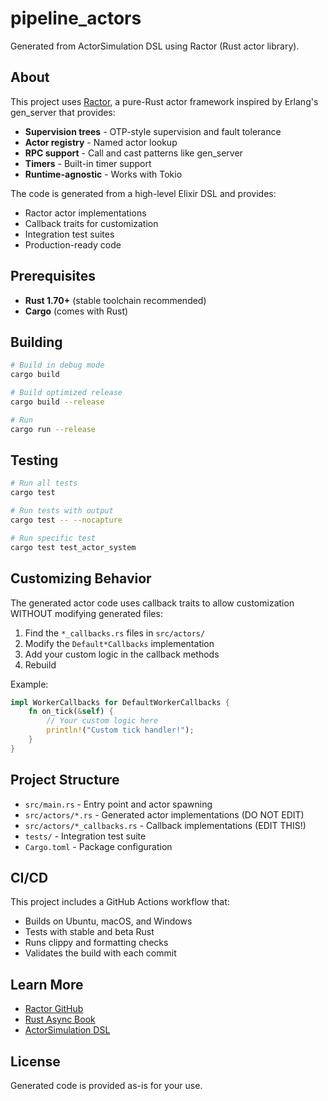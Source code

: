 # pipeline_actors

Generated from ActorSimulation DSL using Ractor (Rust actor library).

## About

This project uses [Ractor](https://github.com/slawlor/ractor), a pure-Rust actor
framework inspired by Erlang's gen_server that provides:

- **Supervision trees** - OTP-style supervision and fault tolerance
- **Actor registry** - Named actor lookup
- **RPC support** - Call and cast patterns like gen_server
- **Timers** - Built-in timer support
- **Runtime-agnostic** - Works with Tokio

The code is generated from a high-level Elixir DSL and provides:
- Ractor actor implementations
- Callback traits for customization
- Integration test suites
- Production-ready code

## Prerequisites

- **Rust 1.70+** (stable toolchain recommended)
- **Cargo** (comes with Rust)

## Building

```bash
# Build in debug mode
cargo build

# Build optimized release
cargo build --release

# Run
cargo run --release
```

## Testing

```bash
# Run all tests
cargo test

# Run tests with output
cargo test -- --nocapture

# Run specific test
cargo test test_actor_system
```

## Customizing Behavior

The generated actor code uses callback traits to allow customization WITHOUT
modifying generated files:

1. Find the `*_callbacks.rs` files in `src/actors/`
2. Modify the `Default*Callbacks` implementation
3. Add your custom logic in the callback methods
4. Rebuild

Example:
```rust
impl WorkerCallbacks for DefaultWorkerCallbacks {
    fn on_tick(&self) {
        // Your custom logic here
        println!("Custom tick handler!");
    }
}
```

## Project Structure

- `src/main.rs` - Entry point and actor spawning
- `src/actors/*.rs` - Generated actor implementations (DO NOT EDIT)
- `src/actors/*_callbacks.rs` - Callback implementations (EDIT THIS!)
- `tests/` - Integration test suite
- `Cargo.toml` - Package configuration

## CI/CD

This project includes a GitHub Actions workflow that:
- Builds on Ubuntu, macOS, and Windows
- Tests with stable and beta Rust
- Runs clippy and formatting checks
- Validates the build with each commit

## Learn More

- [Ractor GitHub](https://github.com/slawlor/ractor)
- [Rust Async Book](https://rust-lang.github.io/async-book/)
- [ActorSimulation DSL](https://github.com/d-led/gen_server_virtual_time)

## License

Generated code is provided as-is for your use.
